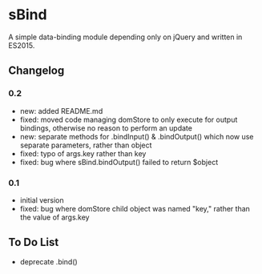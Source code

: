 # sBind
A simple data-binding module depending only on jQuery and written in ES2015.

## Changelog

### 0.2

* new: added README.md
* fixed: moved code managing domStore to only execute for output bindings, otherwise no reason to perform an update
* new: separate methods for .bindInput() & .bindOutput() which now use separate parameters, rather than object
* fixed: typo of args.key rather than key
* fixed: bug where sBind.bindOutput() failed to return $object

### 0.1

* initial version
* fixed: bug where domStore child object was named "key," rather than the value of args.key

## To Do List

* deprecate .bind()
